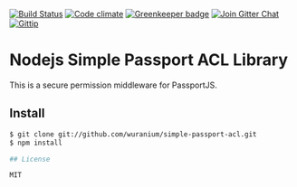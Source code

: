 
[![Build Status](https://img.shields.io/travis/madhums/simple-passport-acl.svg?style=flat)](https://travis-ci.org/madhums/simple-passport-acl)
[![Code climate](http://img.shields.io/codeclimate/github/madhums/simple-passport-acl.svg?style=flat)](https://codeclimate.com/github/madhums/simple-passport-acl)
[![Greenkeeper badge](https://badges.greenkeeper.io/madhums/simple-passport-acl.svg)](https://greenkeeper.io/)
[![Join Gitter Chat](https://img.shields.io/badge/gitter-join%20chat%20%E2%86%92-brightgreen.svg?style=flat)](https://gitter.im/madhums/simple-passport-acl?utm_source=badge&utm_medium=badge&utm_campaign=pr-badge&utm_content=badge)
[![Gittip](https://img.shields.io/gratipay/madhums.svg?style=flat)](https://www.gratipay.com/madhums/)

# Nodejs Simple Passport ACL Library

This is a secure permission middleware for PassportJS.

## Install

```sh
$ git clone git://github.com/wuranium/simple-passport-acl.git
$ npm install

## License

MIT

